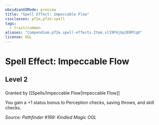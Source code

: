 ```yaml
---
obsidianUIMode: preview
title: "Spell Effect: Impeccable Flow"
cssclasses: pf2e,pf2e-spell
tags:
  - trait/common
aliases: "Compendium.pf2e.spell-effects.Item.slI9P4jUp3ERPCqX"
license: OGL
---
```

# Spell Effect: Impeccable Flow
## Level 2
### 






Granted by [[Spells/Impeccable Flow|Impeccable Flow]]

You gain a +1 status bonus to Perception checks, saving throws, and skill checks.

*Source: Pathfinder #169: Kindled Magic*
*OGL*